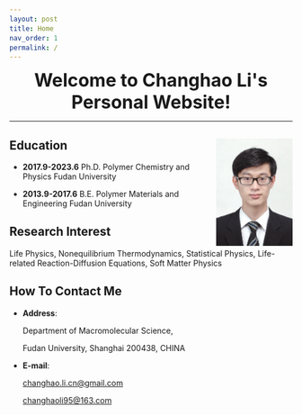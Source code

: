 ```yaml
---
layout: post
title: Home
nav_order: 1
permalink: /
---
```


<center><font size=6><b>Welcome to Changhao Li's Personal Website!</b></font></center>

---

## Education <img align="right" src="/Figures/My Photo.JPG" style="zoom: 25%;" />

- **2017.9-2023.6** Ph.D.   Polymer Chemistry and Physics      Fudan University 

- **2013.9-2017.6** B.E.    Polymer Materials and Engineering  Fudan University

## Research Interest

Life Physics, Nonequilibrium Thermodynamics, Statistical Physics,
Life-related Reaction-Diffusion Equations, Soft Matter Physics

## How To Contact Me

- <b>Address</b>: 

  Department of Macromolecular Science,
  
  Fudan University, Shanghai 200438, CHINA
  
- <b>E-mail</b>: 

  changhao.li.cn@gmail.com
  
  changhaoli95@163.com
                  
